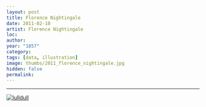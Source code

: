 ```yaml
---
layout: post
title: Florence Nightingale
date: 2011-02-10
artist: Florence Nightingale
loc: 
author: 
year: "1857"
category: 
tags: [data, illustration]
image: thumbs/2011_florence_nightingale.jpg
hidden: false
permalink:
---
```







---



<div class="post_image">
	<a href="{{ site.baseurl }}/images/posts/2011_florence_nightingale/001.jpg" target="_blank">
	<img src="{{ site.baseurl }}/images/posts/2011_florence_nightingale/001.jpg" alt="lulldull"></a>
</div>
